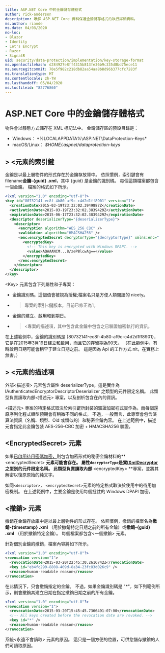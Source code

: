 ```yaml
---
title: ASP.NET Core 中的金鑰儲存體格式
author: rick-anderson
description: 瞭解 ASP.NET Core 資料保護金鑰儲存格式的執行詳細資料。
ms.author: riande
ms.date: 04/08/2020
no-loc:
- Blazor
- Identity
- Let's Encrypt
- Razor
- SignalR
uid: security/data-protection/implementation/key-storage-format
ms.openlocfilehash: d284927e8ff4315b813fe36b9c335d8bd75ece11
ms.sourcegitcommit: 70e5f982c218db82aa54aa8b8d96b377cfc7283f
ms.translationtype: MT
ms.contentlocale: zh-TW
ms.lasthandoff: 05/04/2020
ms.locfileid: "82776860"
---
```

# <a name="key-storage-format-in-aspnet-core"></a>ASP.NET Core 中的金鑰儲存體格式

<a name="data-protection-implementation-key-storage-format"></a>

物件會以靜態方式儲存在 XML 標記法中。 金鑰儲存區的預設目錄是：

* Windows： *%LOCALAPPDATA%\ASP.NET\DataProtection-Keys\*
* macOS/Linux： *$HOME/.aspnet/dataprotection-keys*

## <a name="the-key-element"></a>> \<元素的索引鍵

金鑰是以最上層物件的形式存在於金鑰存放庫中。 依照慣例，索引鍵會有 filename**金鑰-{guid} .xml**，其中 {guid} 是金鑰的識別碼。 每個這類檔案都包含一個金鑰。 檔案的格式如下所示。

```xml
<?xml version="1.0" encoding="utf-8"?>
<key id="80732141-ec8f-4b80-af9c-c4d2d1ff8901" version="1">
  <creationDate>2015-03-19T23:32:02.3949887Z</creationDate>
  <activationDate>2015-03-19T23:32:02.3839429Z</activationDate>
  <expirationDate>2015-06-17T23:32:02.3839429Z</expirationDate>
  <descriptor deserializerType="{deserializerType}">
    <descriptor>
      <encryption algorithm="AES_256_CBC" />
      <validation algorithm="HMACSHA256" />
      <enc:encryptedSecret decryptorType="{decryptorType}" xmlns:enc="...">
        <encryptedKey>
          <!-- This key is encrypted with Windows DPAPI. -->
          <value>AQAAANCM...8/zeP8lcwAg==</value>
        </encryptedKey>
      </enc:encryptedSecret>
    </descriptor>
  </descriptor>
</key>
```

\<Key> 元素包含下列屬性和子專案：

* 金鑰識別碼。這個值會被視為授權;檔案名只是方便人類閱讀的 nicety。

* > 專案的索引\<鍵版本，目前已修正為1。

* 金鑰的建立、啟用和到期日。

* > \<專案的描述項，其中包含此金鑰中包含之已驗證加密執行的資訊。

在上述範例中，金鑰的識別碼是 {80732141-ec8f-4b80-af9c-c4d2d1ff8901}，它是在2015年3月19日建立和啟用，而且它的存留期為90天。 （在此範例中，有時啟用日期可能會稍早于建立日期之前。 這是因為 Api 的工作方式 nit，在實務上無害。）

## <a name="the-descriptor-element"></a>> \<元素的描述項

外部\<描述項> 元素包含屬性 deserializerType，這是實作為 IAuthenticatedEncryptorDescriptorDeserializer 之類型的元件限定名稱。 此類型負責讀取內部\<描述元> 專案，以及剖析包含在內的資訊。

\<描述元> 專案的特定格式取決於索引鍵所封裝的驗證加密程式實作為，而每個還原序列化程式類型預期會有稍微不同的格式。 不過，一般而言，此專案會包含演算法資訊（名稱、類型、Oid 或類似的）和秘密金鑰內容。 在上述範例中，描述元會指定此金鑰包裝 AES-256-CBC 加密 + HMACSHA256 驗證。

## <a name="the-encryptedsecret-element"></a>\<EncryptedSecret> 元素

如果[已啟用待用密碼加密，](xref:security/data-protection/implementation/key-encryption-at-rest)則包含加密形式的秘密金鑰材料的** &lt;encryptedSecret&gt; **元素可能會存在。 屬性`decryptorType`是實[IXmlDecryptor](/dotnet/api/microsoft.aspnetcore.dataprotection.xmlencryption.ixmldecryptor)之型別的元件限定名稱。 此類型負責讀取內部** &lt;encryptedKey&gt; **專案，並將其解密以復原原始的純文字。

如同`<descriptor>`， `<encryptedSecret>`元素的特定格式取決於使用中的待用加密機制。 在上述範例中，主要金鑰是使用每個批註的 Windows DPAPI 加密。

## <a name="the-revocation-element"></a>\<撤銷> 元素

撤銷在金鑰存放庫中是以最上層物件的形式存在。 依照慣例，撤銷的檔案名為**撤銷-{timestamp} .xml** （用於撤銷特定日期之前的所有金鑰）或**撤銷-{guid} .xml** （用於撤銷特定金鑰）。 每個檔案都包含\<一個撤銷> 元素。

針對個別金鑰的撤銷，檔案內容將如下所示。

```xml
<?xml version="1.0" encoding="utf-8"?>
<revocation version="1">
  <revocationDate>2015-03-20T22:45:30.2616742Z</revocationDate>
  <key id="eb4fc299-8808-409d-8a34-23fc83d026c9" />
  <reason>human-readable reason</reason>
</revocation>
```

在此情況下，只會撤銷指定的金鑰。 不過，如果金鑰識別碼是 "*"，如下列範例所示，則會撤銷其建立日期在指定撤銷日期之前的所有金鑰。

```xml
<?xml version="1.0" encoding="utf-8"?>
<revocation version="1">
  <revocationDate>2015-03-20T15:45:45.7366491-07:00</revocationDate>
  <!-- All keys created before the revocation date are revoked. -->
  <key id="*" />
  <reason>human-readable reason</reason>
</revocation>
```

系統\<永遠不會讀取> 元素的原因。 這只是一個方便的位置，可供您儲存撤銷的人們可讀取原因。
